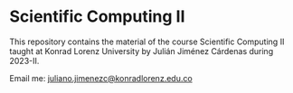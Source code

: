 # Scientific Computing II
This repository contains the material of the course Scientific Computing II taught at Konrad Lorenz University by Julián Jiménez Cárdenas during 2023-II.

Email me: juliano.jimenezc@konradlorenz.edu.co
